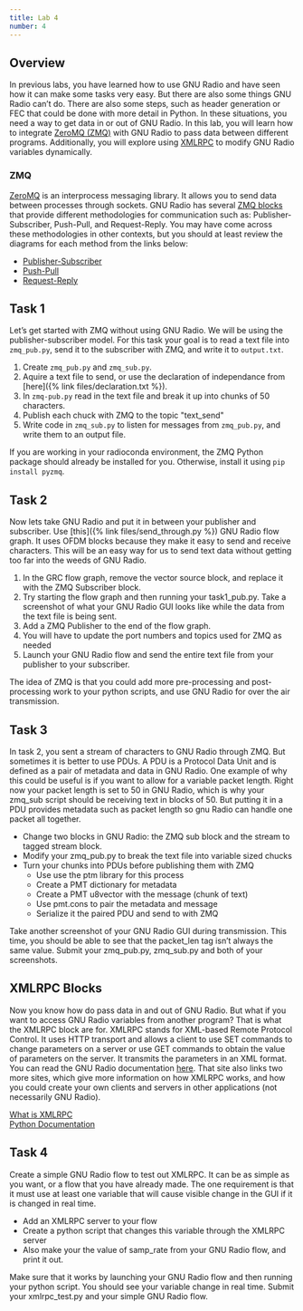 ```yaml
---
title: Lab 4
number: 4
---
```


## Overview
In previous labs, you have learned how to use GNU Radio and have seen how it can make some tasks very easy. But there are also some things GNU Radio can’t do. There are also some steps, such as header generation or FEC that could be done with more detail in Python. In these situations, you need a way to get data in or out of GNU Radio. In this lab, you will learn how to integrate [ZeroMQ (ZMQ)](https://zeromq.org) with GNU Radio to pass data between different programs. Additionally, you will explore using [XMLRPC](https://wiki.gnuradio.org/index.php/Understanding_XMLRPC_Blocks) to modify GNU Radio variables dynamically.

### ZMQ
[ZeroMQ](https://zeromq.org) is an interprocess messaging library. It allows you to send data between processes through sockets. GNU Radio has several [ZMQ blocks](https://wiki.gnuradio.org/index.php/Understanding_ZMQ_Blocks) that provide different methodologies for communication such as: Publisher-Subscriber, Push-Pull, and Request-Reply. You may have come across these methodologies in other contexts, but you should at least review the diagrams for each method from the links below:

- [Publisher-Subscriber](https://learning-0mq-with-pyzmq.readthedocs.io/en/latest/pyzmq/patterns/pubsub.html)  
- [Push-Pull](https://learning-0mq-with-pyzmq.readthedocs.io/en/latest/pyzmq/patterns/client_server.html)  
- [Request-Reply](https://learning-0mq-with-pyzmq.readthedocs.io/en/latest/pyzmq/patterns/pushpull.html)  

## Task 1
Let’s get started with ZMQ without using GNU Radio. We will be using the publisher-subscriber model. For this task your goal is to read a text file into `zmq_pub.py`, send it to the subscriber with ZMQ, and write it to `output.txt`.

1. Create `zmq_pub.py` and `zmq_sub.py`.
2. Aquire a text file to send, or use the declaration of independance from [here]({% link files/declaration.txt %}). 
3. In `zmq-pub.py` read in the text file and break it up into chunks of 50 characters.
4. Publish each chuck with ZMQ to the topic "text_send"
5. Write code in `zmq_sub.py` to listen for messages from `zmq_pub.py`, and write them to an output file.


If you are working in your radioconda environment, the ZMQ Python package should already be installed for you. Otherwise, install it using `pip install pyzmq`.

## Task 2
Now lets take GNU Radio and put it in between your publisher and subscriber. Use [this]({% link files/send_through.py %}) GNU Radio flow graph. It uses OFDM blocks because they make it easy to send and receive characters. This will be an easy way for us to send text data without getting too far into the weeds of GNU Radio. 

1. In the GRC flow graph, remove the vector source block, and replace it with the ZMQ Subscriber block. 
2. Try starting the flow graph and then running your task1_pub.py. Take a screenshot of what your GNU Radio GUI looks like while the data from the text file is being sent.
3. Add a ZMQ Publisher to the end of the flow graph.
4. You will have to update the port numbers and topics used for ZMQ as needed
5. Launch your GNU Radio flow and send the entire text file from your publisher to your subscriber.

The idea of ZMQ is that you could add more pre-processing and post-processing work to your python scripts, and use GNU Radio for over the air transmission. 

## Task 3
In task 2, you sent a stream of characters to GNU Radio through ZMQ. But sometimes it is better to use PDUs. A PDU is a Protocol Data Unit and is defined as a pair of metadata and data in GNU Radio. One example of why this could be useful is if you want to allow for a variable packet length. Right now your packet length is set to 50 in GNU Radio, which is why your zmq_sub script should be receiving text in blocks of 50. But putting it in a PDU provides metadata such as packet length so gnu Radio can handle one packet all together. 


- Change two blocks in GNU Radio: the ZMQ sub block and the stream to tagged stream block. 
- Modify your zmq_pub.py to break the text file into variable sized chucks
- Turn your chunks into PDUs before publishing them with ZMQ
    - Use use the ptm library for this process
    - Create a PMT dictionary for metadata
    - Create a PMT u8vector with the message (chunk of text)
    - Use pmt.cons to pair the metadata and message
    - Serialize it the paired PDU and send to with ZMQ



Take another screenshot of your GNU Radio GUI during transmission. This time, you should be able to see that the packet_len tag isn’t always the same value. Submit your zmq_pub.py, zmq_sub.py and both of your screenshots.

## XMLRPC Blocks
Now you know how do pass data in and out of GNU Radio. But what if you want to access GNU Radio variables from another program? That is what the XMLRPC block are for. XMLRPC stands for XML-based Remote Protocol Control. It uses HTTP transport and allows a client to use SET commands to change parameters on a server or use GET commands to obtain the value of parameters on the server. It transmits the parameters in an XML format. You can read the GNU Radio documentation [here](https://wiki.gnuradio.org/index.php/Understanding_XMLRPC_Blocks). That site also links two more sites, which give more information on how XMLRPC works, and how you could create your own clients and servers in other applications (not necessarily GNU Radio).

[What is XMLRPC](https://xmlrpc.com/)  
[Python Documentation](https://docs.python.org/3.8/library/xmlrpc.html)  

## Task 4
Create a simple GNU Radio flow to test out XMLRPC. It can be as simple as you want, or a flow that you have already made. The one requirement is that it must use at least one variable that will cause visible change in the GUI if it is changed in real time. 

- Add an XMLRPC server to your flow
- Create a python script that changes this variable through the XMLRPC server
- Also make your the value of samp_rate from your GNU Radio flow, and print it out.

Make sure that it works by launching your GNU Radio flow and then running your python script. You should see your variable change in real time. Submit your xmlrpc_test.py and your simple GNU Radio flow. 
